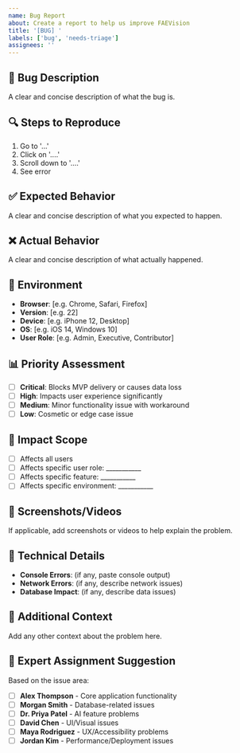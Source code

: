 ```yaml
---
name: Bug Report
about: Create a report to help us improve FAEVision
title: '[BUG] '
labels: ['bug', 'needs-triage']
assignees: ''
---
```


## 🐛 **Bug Description**
A clear and concise description of what the bug is.

## 🔍 **Steps to Reproduce**
1. Go to '...'
2. Click on '....'
3. Scroll down to '....'
4. See error

## ✅ **Expected Behavior**
A clear and concise description of what you expected to happen.

## ❌ **Actual Behavior**
A clear and concise description of what actually happened.

## 📱 **Environment**
- **Browser**: [e.g. Chrome, Safari, Firefox]
- **Version**: [e.g. 22]
- **Device**: [e.g. iPhone 12, Desktop]
- **OS**: [e.g. iOS 14, Windows 10]
- **User Role**: [e.g. Admin, Executive, Contributor]

## 📊 **Priority Assessment**
- [ ] **Critical**: Blocks MVP delivery or causes data loss
- [ ] **High**: Impacts user experience significantly
- [ ] **Medium**: Minor functionality issue with workaround
- [ ] **Low**: Cosmetic or edge case issue

## 🎯 **Impact Scope**
- [ ] Affects all users
- [ ] Affects specific user role: ___________
- [ ] Affects specific feature: ___________
- [ ] Affects specific environment: ___________

## 📸 **Screenshots/Videos**
If applicable, add screenshots or videos to help explain the problem.

## 🔧 **Technical Details**
- **Console Errors**: (if any, paste console output)
- **Network Errors**: (if any, describe network issues)
- **Database Impact**: (if any, describe data issues)

## 📝 **Additional Context**
Add any other context about the problem here.

## 👥 **Expert Assignment Suggestion**
Based on the issue area:
- [ ] **Alex Thompson** - Core application functionality
- [ ] **Morgan Smith** - Database-related issues
- [ ] **Dr. Priya Patel** - AI feature problems
- [ ] **David Chen** - UI/Visual issues
- [ ] **Maya Rodriguez** - UX/Accessibility problems
- [ ] **Jordan Kim** - Performance/Deployment issues
